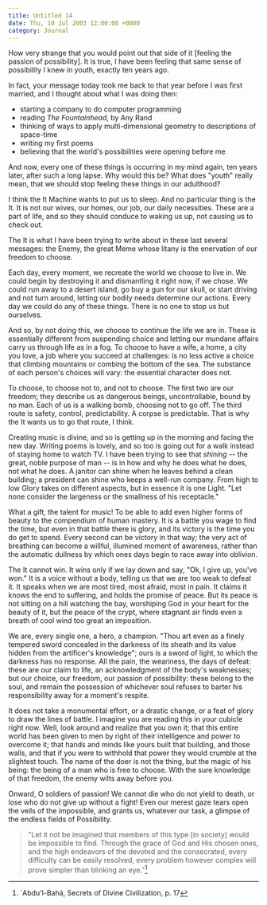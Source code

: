 ```yaml
---
title: Untitled 14
date: Thu, 10 Jul 2003 12:00:00 +0000
category: Journal
---
```


How very strange that you would point out that side of it [feeling the
passion of possibility].  It is true, I have been feeling that same
sense of possibility I knew in youth, exactly ten years ago.

In fact, your message today took me back to that year before I was first
married, and I thought about what I was doing then:

* starting a company to do computer programming
* reading *The Fountainhead*, by Any Rand
* thinking of ways to apply multi-dimensional geometry to descriptions
of space-time
* writing my first poems
* believing that the world's possibilities were opening before me

And now, every one of these things is occurring in my mind again, ten
years later, after such a long lapse.  Why would this be?  What does
"youth" really mean, that we should stop feeling these things in our
adulthood?

I think the It Machine wants to put us to sleep.  And no particular
thing is the It.  It is not our wives, our homes, our job, our daily
necessities.  These are a part of life, and so they should conduce to
waking us up, not causing us to check out.

The It is what I have been trying to write about in these last several
messages: the Enemy, the great Meme whose litany is the enervation of
our freedom to choose.

Each day, every moment, we recreate the world we choose to live in.  We
could begin by destroying it and dismantling it right now, if we chose.
We could run away to a desert island, go buy a gun for our skull, or
start driving and not turn around, letting our bodily needs determine
our actions.  Every day we could do any of these things.  There is no
one to stop us but ourselves.

And so, by not doing this, we choose to continue the life we are in.
These is essentially different from suspending choice and letting our
mundane affairs carry us through life as in a fog.  To choose to have a
wife, a home, a city you love, a job where you succeed at challenges: is
no less active a choice that climbing mountains or combing the bottom of
the sea.  The substance of each person's choices will vary: the
essential character does not.

To choose, to choose not to, and not to choose.  The first two are our
freedom; they describe us as dangerous beings, uncontrollable, bound by
no man.  Each of us is a walking bomb, choosing not to go off.  The
third route is safety, control, predictability.  A corpse is
predictable.  That is why the It wants us to go that route, I think.

Creating music is divine, and so is getting up in the morning and facing
the new day.  Writing poems is lovely, and so too is going out for a
walk instead of staying home to watch TV.  I have been trying to see
that *shining* -- the great, noble purpose of man -- is in how and why he
does what he does, not what he does.  A janitor can shine when he leaves
behind a clean building; a president can shine who keeps a well-run
company.  From high to low Glory takes on different aspects, but in
essence it is one Light.  "Let none consider the largeness or the
smallness of his receptacle."

What a gift, the talent for music!  To be able to add even higher forms
of beauty to the compendium of human mastery.  It is a battle you wage
to find the time, but even in that battle there is glory, and its
victory is the time you do get to spend.  Every second can be victory in
that way; the very act of breathing can become a willful, illumined
moment of awareness, rather than the automatic dullness by which ones
days begin to race away into oblivion.

The It cannot win.  It wins only if we lay down and say, "Ok, I give up,
you've won."  It is a voice without a body, telling us that we are too
weak to defeat it.  It speaks when we are most tired, most afraid, most
in pain.  It claims it knows the end to suffering, and holds the promise
of peace.  But its peace is not sitting on a hill watching the bay,
worshiping God in your heart for the beauty of it, but the peace of the
crypt, where stagnant air finds even a breath of cool wind too great an
imposition.

We are, every single one, a hero, a champion.  "Thou art even as a
finely tempered sword concealed in the darkness of its sheath and its
value hidden from the artificer's knowledge"; ours is a sword of light,
to which the darkness has no response.  All the pain, the weariness, the
days of defeat: these are our claim to life, an acknowledgment of the
body's weaknesses; but our choice, our freedom, our passion of
possibility: these belong to the soul, and remain the possession of
whichever soul refuses to barter his responsibility away for a moment's
respite.

It does not take a monumental effort, or a drastic change, or a feat of
glory to draw the lines of battle.  I imagine you are reading this in
your cubicle right now.  Well, look around and realize that you own it;
that this entire world has been given to men by right of their
intelligence and power to overcome it; that hands and minds like yours
built that building, and those walls, and that if you were to withhold
that power they would crumble at the slightest touch.  The name of the
doer is not the thing, but the magic of his being: the being of a man
who is free to choose.  With the sure knowledge of that freedom, the
enemy wilts away before you.

Onward, O soldiers of passion!  We cannot die who do not yield to death,
or lose who do not give up without a fight!  Even our merest gaze tears
open the veils of the impossible, and grants us, whatever our task, a
glimpse of the endless fields of Possibility.

> "Let it not be imagined that members of this type [in society] would
> be impossible to find.  Through the grace of God and His chosen ones,
> and the high endeavors of the devoted and the consecrated, every
> difficulty can be easily resolved, every problem however complex will
> prove simpler than blinking an eye."[^1]

[^1]:  `Abdu'l-Bahá, Secrets of Divine Civilization, p. 17


